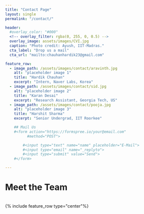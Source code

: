 ```yaml
---
title: "Contact Page"
layout: single
permalink: "/contact/"

header:
  #overlay_color: "#000"
  <!-- overlay_filter: rgba(0, 255, 0, 0.5) -->
  overlay_image: assets/images/CVI.jpg
  caption: "Photo credit: Ayush, IIT-Madras."
  cta_label: "Drop us a mail"
  cta_url: "mailto:chauhanhardik23@gmail.com"

feature_row:
  - image_path: /assets/images/contact/aravinth.jpg
    alt: "placeholder image 1"
    title: "Hardik Chauhan"
    excerpt: "Intern, Naver Labs, Korea"
  - image_path: /assets/images/contact/sid.jpg
    alt: "placeholder image 2"
    title: "Karan Desai"
    excerpt: "Research Assistant, Georgia Tech, US"
  - image_path: /assets/images/contact/pooja.jpg
    alt: "placeholder image 3"
    title: "Harshit Sharma"
    excerpt: "Senior Undergrad, IIT Roorkee"

    ## Mail Us
    #<form action="https://formspree.io/your@email.com"
          #method="POST">

        #<input type="text" name="name" placeholder="E-Mail">
        #<input type="email" name="_replyto">
        #<input type="submit" value="Send">
    #</form>

---
```


# Meet the Team

<br/>
{% include feature_row type="center"%}
